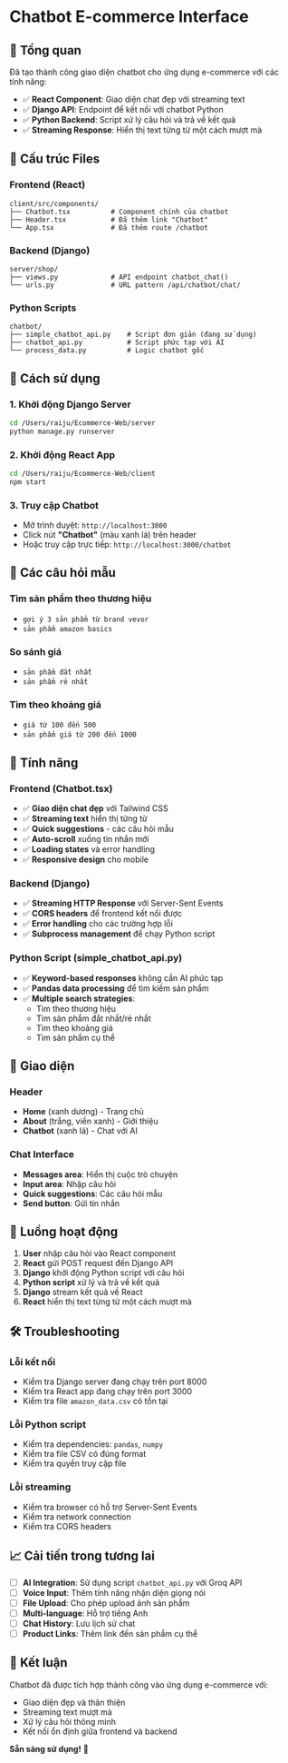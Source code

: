 # Chatbot E-commerce Interface

## 🎯 Tổng quan

Đã tạo thành công giao diện chatbot cho ứng dụng e-commerce với các tính năng:

- ✅ **React Component**: Giao diện chat đẹp với streaming text
- ✅ **Django API**: Endpoint để kết nối với chatbot Python
- ✅ **Python Backend**: Script xử lý câu hỏi và trả về kết quả
- ✅ **Streaming Response**: Hiển thị text từng từ một cách mượt mà

## 📁 Cấu trúc Files

### Frontend (React)
```
client/src/components/
├── Chatbot.tsx          # Component chính của chatbot
├── Header.tsx           # Đã thêm link "Chatbot"
└── App.tsx              # Đã thêm route /chatbot
```

### Backend (Django)
```
server/shop/
├── views.py             # API endpoint chatbot_chat()
└── urls.py              # URL pattern /api/chatbot/chat/
```

### Python Scripts
```
chatbot/
├── simple_chatbot_api.py    # Script đơn giản (đang sử dụng)
├── chatbot_api.py           # Script phức tạp với AI
└── process_data.py          # Logic chatbot gốc
```

## 🚀 Cách sử dụng

### 1. Khởi động Django Server
```bash
cd /Users/raiju/Ecommerce-Web/server
python manage.py runserver
```

### 2. Khởi động React App
```bash
cd /Users/raiju/Ecommerce-Web/client
npm start
```

### 3. Truy cập Chatbot
- Mở trình duyệt: `http://localhost:3000`
- Click nút **"Chatbot"** (màu xanh lá) trên header
- Hoặc truy cập trực tiếp: `http://localhost:3000/chatbot`

## 💬 Các câu hỏi mẫu

### Tìm sản phẩm theo thương hiệu
- `gợi ý 3 sản phẩm từ brand vevor`
- `sản phẩm amazon basics`

### So sánh giá
- `sản phẩm đắt nhất`
- `sản phẩm rẻ nhất`

### Tìm theo khoảng giá
- `giá từ 100 đến 500`
- `sản phẩm giá từ 200 đến 1000`

## 🔧 Tính năng

### Frontend (Chatbot.tsx)
- ✅ **Giao diện chat đẹp** với Tailwind CSS
- ✅ **Streaming text** hiển thị từng từ
- ✅ **Quick suggestions** - các câu hỏi mẫu
- ✅ **Auto-scroll** xuống tin nhắn mới
- ✅ **Loading states** và error handling
- ✅ **Responsive design** cho mobile

### Backend (Django)
- ✅ **Streaming HTTP Response** với Server-Sent Events
- ✅ **CORS headers** để frontend kết nối được
- ✅ **Error handling** cho các trường hợp lỗi
- ✅ **Subprocess management** để chạy Python script

### Python Script (simple_chatbot_api.py)
- ✅ **Keyword-based responses** không cần AI phức tạp
- ✅ **Pandas data processing** để tìm kiếm sản phẩm
- ✅ **Multiple search strategies**:
  - Tìm theo thương hiệu
  - Tìm sản phẩm đắt nhất/rẻ nhất
  - Tìm theo khoảng giá
  - Tìm sản phẩm cụ thể

## 🎨 Giao diện

### Header
- **Home** (xanh dương) - Trang chủ
- **About** (trắng, viền xanh) - Giới thiệu  
- **Chatbot** (xanh lá) - Chat với AI

### Chat Interface
- **Messages area**: Hiển thị cuộc trò chuyện
- **Input area**: Nhập câu hỏi
- **Quick suggestions**: Các câu hỏi mẫu
- **Send button**: Gửi tin nhắn

## 🔄 Luồng hoạt động

1. **User** nhập câu hỏi vào React component
2. **React** gửi POST request đến Django API
3. **Django** khởi động Python script với câu hỏi
4. **Python script** xử lý và trả về kết quả
5. **Django** stream kết quả về React
6. **React** hiển thị text từng từ một cách mượt mà

## 🛠️ Troubleshooting

### Lỗi kết nối
- Kiểm tra Django server đang chạy trên port 8000
- Kiểm tra React app đang chạy trên port 3000
- Kiểm tra file `amazon_data.csv` có tồn tại

### Lỗi Python script
- Kiểm tra dependencies: `pandas`, `numpy`
- Kiểm tra file CSV có đúng format
- Kiểm tra quyền truy cập file

### Lỗi streaming
- Kiểm tra browser có hỗ trợ Server-Sent Events
- Kiểm tra network connection
- Kiểm tra CORS headers

## 📈 Cải tiến trong tương lai

- [ ] **AI Integration**: Sử dụng script `chatbot_api.py` với Groq API
- [ ] **Voice Input**: Thêm tính năng nhận diện giọng nói
- [ ] **File Upload**: Cho phép upload ảnh sản phẩm
- [ ] **Multi-language**: Hỗ trợ tiếng Anh
- [ ] **Chat History**: Lưu lịch sử chat
- [ ] **Product Links**: Thêm link đến sản phẩm cụ thể

## 🎉 Kết luận

Chatbot đã được tích hợp thành công vào ứng dụng e-commerce với:
- Giao diện đẹp và thân thiện
- Streaming text mượt mà
- Xử lý câu hỏi thông minh
- Kết nối ổn định giữa frontend và backend

**Sẵn sàng sử dụng!** 🚀
